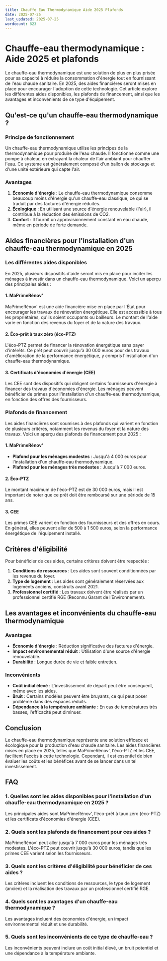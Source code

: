 ```yaml
---
title: Chauffe Eau Thermodynamique Aide 2025 Plafonds
date: 2025-07-25
last_updated: 2025-07-25
wordcount: 823
---
```


# Chauffe-eau thermodynamique : Aide 2025 et plafonds

Le chauffe-eau thermodynamique est une solution de plus en plus prisée pour sa capacité à réduire la consommation d'énergie tout en fournissant de l'eau chaude sanitaire. En 2025, des aides financières seront mises en place pour encourager l'adoption de cette technologie. Cet article explore les différentes aides disponibles, les plafonds de financement, ainsi que les avantages et inconvénients de ce type d'équipement.

## Qu'est-ce qu'un chauffe-eau thermodynamique ?

### Principe de fonctionnement

Un chauffe-eau thermodynamique utilise les principes de la thermodynamique pour produire de l'eau chaude. Il fonctionne comme une pompe à chaleur, en extrayant la chaleur de l'air ambiant pour chauffer l'eau. Ce système est généralement composé d'un ballon de stockage et d'une unité extérieure qui capte l'air.

### Avantages

1. **Économie d'énergie** : Le chauffe-eau thermodynamique consomme beaucoup moins d'énergie qu'un chauffe-eau classique, ce qui se traduit par des factures d'énergie réduites.
2. **Écologique** : En utilisant une source d'énergie renouvelable (l'air), il contribue à la réduction des émissions de CO2.
3. **Confort** : Il fournit un approvisionnement constant en eau chaude, même en période de forte demande.

## Aides financières pour l'installation d'un chauffe-eau thermodynamique en 2025

### Les différentes aides disponibles

En 2025, plusieurs dispositifs d'aide seront mis en place pour inciter les ménages à investir dans un chauffe-eau thermodynamique. Voici un aperçu des principales aides :

#### 1. MaPrimeRénov'

MaPrimeRénov' est une aide financière mise en place par l'État pour encourager les travaux de rénovation énergétique. Elle est accessible à tous les propriétaires, qu'ils soient occupants ou bailleurs. Le montant de l'aide varie en fonction des revenus du foyer et de la nature des travaux.

#### 2. Éco-prêt à taux zéro (éco-PTZ)

L'éco-PTZ permet de financer la rénovation énergétique sans payer d'intérêts. Ce prêt peut couvrir jusqu'à 30 000 euros pour des travaux d'amélioration de la performance énergétique, y compris l'installation d'un chauffe-eau thermodynamique.

#### 3. Certificats d'économies d'énergie (CEE)

Les CEE sont des dispositifs qui obligent certains fournisseurs d'énergie à financer des travaux d'économies d'énergie. Les ménages peuvent bénéficier de primes pour l'installation d'un chauffe-eau thermodynamique, en fonction des offres des fournisseurs.

### Plafonds de financement

Les aides financières sont soumises à des plafonds qui varient en fonction de plusieurs critères, notamment les revenus du foyer et la nature des travaux. Voici un aperçu des plafonds de financement pour 2025 :

#### 1. MaPrimeRénov'

- **Plafond pour les ménages modestes** : Jusqu'à 4 000 euros pour l'installation d'un chauffe-eau thermodynamique.
- **Plafond pour les ménages très modestes** : Jusqu'à 7 000 euros.

#### 2. Éco-PTZ

Le montant maximum de l'éco-PTZ est de 30 000 euros, mais il est important de noter que ce prêt doit être remboursé sur une période de 15 ans.

#### 3. CEE

Les primes CEE varient en fonction des fournisseurs et des offres en cours. En général, elles peuvent aller de 500 à 1 500 euros, selon la performance énergétique de l'équipement installé.

## Critères d'éligibilité

Pour bénéficier de ces aides, certains critères doivent être respectés :

1. **Conditions de ressources** : Les aides sont souvent conditionnées par les revenus du foyer.
2. **Type de logement** : Les aides sont généralement réservées aux logements anciens, construits avant 2021.
3. **Professionnel certifié** : Les travaux doivent être réalisés par un professionnel certifié RGE (Reconnu Garant de l’Environnement).

## Les avantages et inconvénients du chauffe-eau thermodynamique

### Avantages

- **Économie d'énergie** : Réduction significative des factures d'énergie.
- **Impact environnemental réduit** : Utilisation d'une source d'énergie renouvelable.
- **Durabilité** : Longue durée de vie et faible entretien.

### Inconvénients

- **Coût initial élevé** : L'investissement de départ peut être conséquent, même avec les aides.
- **Bruit** : Certains modèles peuvent être bruyants, ce qui peut poser problème dans des espaces réduits.
- **Dépendance à la température ambiante** : En cas de températures très basses, l'efficacité peut diminuer.

## Conclusion

Le chauffe-eau thermodynamique représente une solution efficace et écologique pour la production d'eau chaude sanitaire. Les aides financières mises en place en 2025, telles que MaPrimeRénov', l'éco-PTZ et les CEE, facilitent l'accès à cette technologie. Cependant, il est essentiel de bien évaluer les coûts et les bénéfices avant de se lancer dans un tel investissement.

## FAQ

### 1. Quelles sont les aides disponibles pour l'installation d'un chauffe-eau thermodynamique en 2025 ?

Les principales aides sont MaPrimeRénov', l'éco-prêt à taux zéro (éco-PTZ) et les certificats d'économies d'énergie (CEE).

### 2. Quels sont les plafonds de financement pour ces aides ?

MaPrimeRénov' peut aller jusqu'à 7 000 euros pour les ménages très modestes. L'éco-PTZ peut couvrir jusqu'à 30 000 euros, tandis que les primes CEE varient selon les fournisseurs.

### 3. Quels sont les critères d'éligibilité pour bénéficier de ces aides ?

Les critères incluent les conditions de ressources, le type de logement (ancien) et la réalisation des travaux par un professionnel certifié RGE.

### 4. Quels sont les avantages d'un chauffe-eau thermodynamique ?

Les avantages incluent des économies d'énergie, un impact environnemental réduit et une durabilité.

### 5. Quels sont les inconvénients de ce type de chauffe-eau ?

Les inconvénients peuvent inclure un coût initial élevé, un bruit potentiel et une dépendance à la température ambiante.